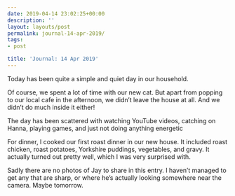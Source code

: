 ```yaml
---
date: 2019-04-14 23:02:25+00:00
description: ''
layout: layouts/post
permalink: journal-14-apr-2019/
tags:
- post

title: 'Journal: 14 Apr 2019'
---
```


<p>Today has been quite a simple and quiet day in our household.</p>
<p>Of course, we spent a lot of time with our new cat. But apart from popping to our local cafe in the afternoon, we didn’t leave the house at all. And we didn’t do much inside it either!</p>
<p>The day has been scattered with watching YouTube videos, catching on Hanna, playing games, and just not doing anything energetic</p>
<p>For dinner, I cooked our first roast dinner in our new house. It included roast chicken, roast potatoes, Yorkshire puddings, vegetables, and gravy. It actually turned out pretty well, which I was very surprised with.</p>
<p>Sadly there are no photos of Jay to share in this entry. I haven’t managed to get any that are sharp, or where he’s actually looking somewhere near the camera. Maybe tomorrow.</p>
